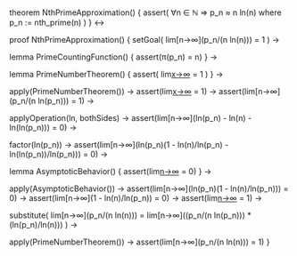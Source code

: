 theorem NthPrimeApproximation() {
  assert(
    ∀n ∈ ℕ ⇒ p_n ≈ n ln(n)
    where p_n := nth_prime(n)
  )
} ↔

proof NthPrimeApproximation() {
  setGoal(
    lim[n→∞](p_n/(n ln(n))) = 1
  ) →
  
  lemma PrimeCountingFunction() {
    assert(π(p_n) = n)
  } →
  
  lemma PrimeNumberTheorem() {
    assert(
      lim[x→∞](π(x)/(x/ln(x))) = 1
    )
  } →
  
  apply(PrimeNumberTheorem()) →
  assert(lim[x→∞](n/(p_n/ln(p_n))) = 1) →
  assert(lim[n→∞](p_n/(n ln(p_n))) = 1) →
  
  applyOperation(ln, bothSides) →
  assert(lim[n→∞](ln(p_n) - ln(n) - ln(ln(p_n))) = 0) →
  
  factor(ln(p_n)) →
  assert(lim[n→∞](ln(p_n)(1 - ln(n)/ln(p_n) - ln(ln(p_n))/ln(p_n))) = 0) →
  
  lemma AsymptoticBehavior() {
    assert(lim[n→∞](ln(ln(p_n))/ln(p_n)) = 0)
  } →
  
  apply(AsymptoticBehavior()) →
  assert(lim[n→∞](ln(p_n)(1 - ln(n)/ln(p_n))) = 0) →
  assert(lim[n→∞](1 - ln(n)/ln(p_n)) = 0) →
  assert(lim[n→∞](ln(n)/ln(p_n)) = 1) →
  
  substitute(
    lim[n→∞](p_n/(n ln(n))) = 
    lim[n→∞]((p_n/(n ln(p_n))) * (ln(p_n)/ln(n)))
  ) →
  
  apply(PrimeNumberTheorem()) →
  assert(lim[n→∞](p_n/(n ln(n))) = 1)
}
